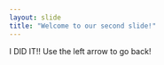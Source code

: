 ```yaml
---
layout: slide
title: "Welcome to our second slide!"
---
```

I DID IT!!
Use the left arrow to go back!
